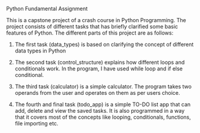 Python Fundamental Assignment

This is a capstone project of a crash course in Python Programming. The project consists of different tasks
that has briefly clarified some basic features of Python. The different parts of this project are as follows:

1. The first task (data_types) is based on clarifying the concept of different data types in Python

2. The second task (control_structure) explains how different loops and conditionals work. In the program, I have used while loop and if else conditional.

3. The third task (calculator) is a simple calculator. The program takes two operands from the user and operates on them as per users choice.

4. The fourth and final task (todo_app) is a simple TO-DO list app that can add, delete and view the saved tasks. It is also programmed in a way that it covers most of the concepts like looping, conditionals, functions, file importing etc.
